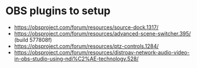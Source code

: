 # OBS plugins to setup
 * https://obsproject.com/forum/resources/source-dock.1317/
 * https://obsproject.com/forum/resources/advanced-scene-switcher.395/ (build 577808f)
 * https://obsproject.com/forum/resources/ptz-controls.1284/
 * https://obsproject.com/forum/resources/distroav-network-audio-video-in-obs-studio-using-ndi%C2%AE-technology.528/